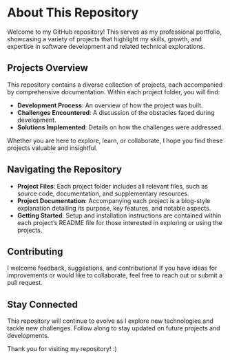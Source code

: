 # About This Repository

Welcome to my GitHub repository! This serves as my professional portfolio, showcasing a variety of projects that highlight my skills, growth, and expertise in software development and related technical explorations.

## Projects Overview

This repository contains a diverse collection of projects, each accompanied by comprehensive documentation. Within each project folder, you will find:

- **Development Process**: An overview of how the project was built.
- **Challenges Encountered**: A discussion of the obstacles faced during development.
- **Solutions Implemented**: Details on how the challenges were addressed.

Whether you are here to explore, learn, or collaborate, I hope you find these projects valuable and insightful.

## Navigating the Repository

- **Project Files**: Each project folder includes all relevant files, such as source code, documentation, and supplementary resources.
- **Project Documentation**: Accompanying each project is a blog-style explanation detailing its purpose, key features, and notable aspects.
- **Getting Started**: Setup and installation instructions are contained within each project’s README file for those interested in exploring or using the projects.

## Contributing

I welcome feedback, suggestions, and contributions! If you have ideas for improvements or would like to collaborate, feel free to reach out or submit a pull request.

## Stay Connected

This repository will continue to evolve as I explore new technologies and tackle new challenges. Follow along to stay updated on future projects and developments.

Thank you for visiting my repository! :)
